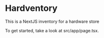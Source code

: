 # Hardventory

This is a NextJS inventory for a hardware store

To get started, take a look at src/app/page.tsx.
